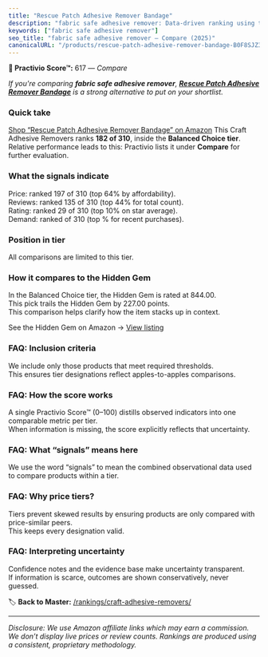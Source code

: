 ```yaml
---
title: "Rescue Patch Adhesive Remover Bandage"
description: "fabric safe adhesive remover: Data-driven ranking using the Practivio Score™. Positioned by quality, value, demand, findability, momentum."
keywords: ["fabric safe adhesive remover"]
seo_title: "fabric safe adhesive remover — Compare (2025)"
canonicalURL: "/products/rescue-patch-adhesive-remover-bandage-B0F8SJZ36V/"
---
```


**🛒 Practivio Score™:** 617 — _Compare_


*If you're comparing **fabric safe adhesive remover**, **[Rescue Patch Adhesive Remover Bandage](https://www.amazon.com/dp/B0F8SJZ36V?tag=practivio-20)** is a strong alternative to put on your shortlist.*
### Quick take
[Shop “Rescue Patch Adhesive Remover Bandage” on Amazon](https://www.amazon.com/dp/B0F8SJZ36V?tag=practivio-20)
This Craft Adhesive Removers ranks **182 of 310**, inside the **Balanced Choice tier**.  
Relative performance leads to this: Practivio lists it under **Compare** for further evaluation.

### What the signals indicate
Price: ranked 197 of 310 (top 64% by affordability).  
Reviews: ranked 135 of 310 (top 44% for total count).  
Rating: ranked 29 of 310 (top 10% on star average).  
Demand: ranked  of 310 (top % for recent purchases).

### Position in tier
All comparisons are limited to this tier.

### How it compares to the Hidden Gem
In the Balanced Choice tier, the Hidden Gem is rated at 844.00.  
This pick trails the Hidden Gem by 227.00 points.  
This comparison helps clarify how the item stacks up in context.  

See the Hidden Gem on Amazon → [View listing](https://www.amazon.com/dp/B0797D6NZM?tag=practivio-20)

### FAQ: Inclusion criteria
We include only those products that meet required thresholds.  
This ensures tier designations reflect apples-to-apples comparisons.

### FAQ: How the score works
A single Practivio Score™ (0–100) distills observed indicators into one comparable metric per tier.  
When information is missing, the score explicitly reflects that uncertainty.

### FAQ: What “signals” means here
We use the word “signals” to mean the combined observational data used to compare products within a tier.

### FAQ: Why price tiers?
Tiers prevent skewed results by ensuring products are only compared with price-similar peers.  
This keeps every designation valid.

### FAQ: Interpreting uncertainty
Confidence notes and the evidence base make uncertainty transparent.  
If information is scarce, outcomes are shown conservatively, never guessed.

<!-- Missing template for Compare/CompareWithinPriceClass -->


🏷️ **Back to Master:** [/rankings/craft-adhesive-removers/](/rankings/craft-adhesive-removers/)

---
_Disclosure: We use Amazon affiliate links which may earn a commission. We don’t display live prices or review counts. Rankings are produced using a consistent, proprietary methodology._
